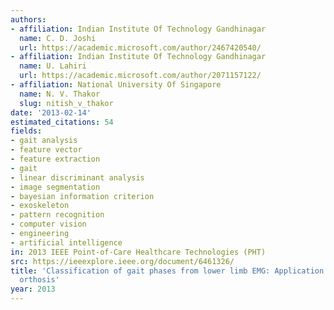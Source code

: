 ```yaml
---
authors:
- affiliation: Indian Institute Of Technology Gandhinagar
  name: C. D. Joshi
  url: https://academic.microsoft.com/author/2467420540/
- affiliation: Indian Institute Of Technology Gandhinagar
  name: U. Lahiri
  url: https://academic.microsoft.com/author/2071157122/
- affiliation: National University Of Singapore
  name: N. V. Thakor
  slug: nitish_v_thakor
date: '2013-02-14'
estimated_citations: 54
fields:
- gait analysis
- feature vector
- feature extraction
- gait
- linear discriminant analysis
- image segmentation
- bayesian information criterion
- exoskeleton
- pattern recognition
- computer vision
- engineering
- artificial intelligence
in: 2013 IEEE Point-of-Care Healthcare Technologies (PHT)
src: https://ieeexplore.ieee.org/document/6461326/
title: 'Classification of gait phases from lower limb EMG: Application to exoskeleton
  orthosis'
year: 2013
---
```

